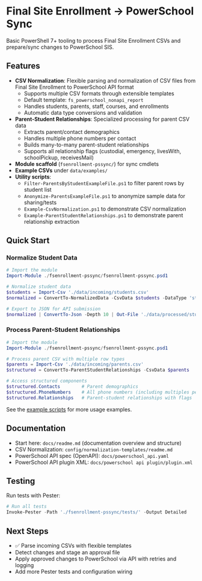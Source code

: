 # Final Site Enrollment → PowerSchool Sync

Basic PowerShell 7+ tooling to process Final Site Enrollment CSVs and prepare/sync changes to PowerSchool SIS.

## Features

- **CSV Normalization**: Flexible parsing and normalization of CSV files from Final Site Enrollment to PowerSchool API format
  - Supports multiple CSV formats through extensible templates
  - Default template: `fs_powerschool_nonapi_report`
  - Handles students, parents, staff, courses, and enrollments
  - Automatic data type conversions and validation
- **Parent-Student Relationships**: Specialized processing for parent CSV data
  - Extracts parent/contact demographics
  - Handles multiple phone numbers per contact
  - Builds many-to-many parent-student relationships
  - Supports all relationship flags (custodial, emergency, livesWith, schoolPickup, receivesMail)
- **Module scaffold** (`fsenrollment-pssync/`) for sync cmdlets
- **Example CSVs** under `data/examples/`
- **Utility scripts**:
  - `Filter-ParentsByStudentExampleFile.ps1` to filter parent rows by student list
  - `Anonymize-ParentsExampleFile.ps1` to anonymize sample data for sharing/tests
  - `Example-CsvNormalization.ps1` to demonstrate CSV normalization
  - `Example-ParentStudentRelationships.ps1` to demonstrate parent relationship extraction

## Quick Start

### Normalize Student Data

```powershell
# Import the module
Import-Module ./fsenrollment-pssync/fsenrollment-pssync.psd1

# Normalize student data
$students = Import-Csv './data/incoming/students.csv'
$normalized = ConvertTo-NormalizedData -CsvData $students -DataType 'students'

# Export to JSON for API submission
$normalized | ConvertTo-Json -Depth 10 | Out-File './data/processed/students_normalized.json'
```

### Process Parent-Student Relationships

```powershell
# Import the module
Import-Module ./fsenrollment-pssync/fsenrollment-pssync.psd1

# Process parent CSV with multiple row types
$parents = Import-Csv './data/incoming/parents.csv'
$structured = ConvertTo-ParentStudentRelationships -CsvData $parents

# Access structured components
$structured.Contacts        # Parent demographics
$structured.PhoneNumbers    # All phone numbers (including multiples per contact)
$structured.Relationships   # Parent-student relationships with flags
```

See the [example scripts](scripts/) for more usage examples.

## Documentation

- Start here: `docs/readme.md` (documentation overview and structure)
- CSV Normalization: `config/normalization-templates/readme.md`
- PowerSchool API spec (OpenAPI): `docs/powerschool_api.yaml`
- PowerSchool API plugin XML: `docs/powerschool api plugin/plugin.xml`

## Testing

Run tests with Pester:

```powershell
# Run all tests
Invoke-Pester -Path './fsenrollment-pssync/tests/' -Output Detailed
```

## Next Steps

- ✅ Parse incoming CSVs with flexible templates
- Detect changes and stage an approval file
- Apply approved changes to PowerSchool via API with retries and logging
- Add more Pester tests and configuration wiring
